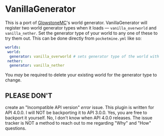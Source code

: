 # VanillaGenerator
This is a port of [GlowstoneMC](https://github.com/GlowstoneMC/Glowstone)'s world generator.
VanillaGenerator will register two world generator types when it loads — `vanilla_overworld` and `vanilla_nether`. Set
the generator type of your world to any one of these to try them out.
This can be done directly from `pocketmine.yml` like so:

```yaml
worlds:
 world:
  generator: vanilla_overworld # sets generator type of the world with folder name "world" to "vanilla_generator"
 nether:
  generator: vanilla_nether
```

You _may_ be required to delete your existing world for the generator type to change.
## PLEASE DON'T
create an "Incompatible API version" _error_ issue. This plugin is written for API 4.0.0. I will NOT be backporting it
to API 3.0.0.
Yes, you are free to backport it yourself. No, I don't know when API 4.0.0 releases. The issue tracker is NOT a method
to reach out to me regarding "Why" and "How" questions.
